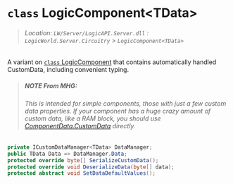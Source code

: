 # `class` LogicComponent\<TData\>
> ###### Location: `LW/Server/LogicAPI.Server.dll` : `LogicWorld.Server.Circuitry` > `LogicComponent<TData>`

A variant on [`class` LogicComponent](CS-LogicComponent.md) that contains automatically handled CustomData, including convenient typing.

> ##### NOTE From MHG:
> ###### This is intended for simple components, those with just a few custom data properties. If your component has a huge crazy amount of custom data, like a RAM block, you should use [ComponentData.CustomData](CS-ComponentData.md#:~:text=CustomData) directly.

```cs
private ICustomDataManager<TData> DataManager;
public TData Data => DataManager.Data;
protected override byte[] SerializeCustomData();
protected override void DeserializeData(byte[] data);
protected abstract void SetDataDefaultValues();
```